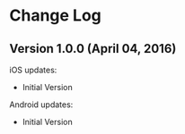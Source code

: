 # Change Log

## Version 1.0.0 (April 04, 2016)

iOS updates:

* Initial Version

Android updates:

* Initial Version


